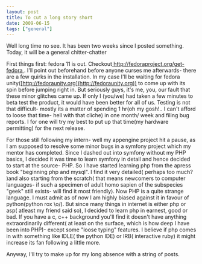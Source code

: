 ```yaml
---
layout: post
title: To cut a long story short
date: 2009-06-15
tags: ["general"]
---
```


Well long time no see. It has been two weeks since I posted something. Today, it will be a general chitter-chatter

First things first: fedora 11 is out. Checkout[ http://fedoraproject.org/get-fedora ](http://fedoraproject.org/get-fedora). I'll point out beforehand before anyone curses me afterwards- there are a few quirks in the installation. In my case I'll be waiting for fedora unity([http://fedoraunity.org](http://fedoraunity.org)) to come up with its spin before jumping right in. But seriously guys, it's me, you, our fault that these minor glitches came up. If only I (you/we) had taken a few minutes to beta test the product, it would have been better for all of us. Testing is not that difficult- mostly its a matter of spending 1 hr(oh my gosh!.. I can't afford to loose that time- hell with that cliche) in one month/ week and filing bug reports.
I for one will try my best to put up that time(my hardware permitting) for the next release.

For those still following my intern- well my appengine project hit a pause, as I am supposed to resolve some minor bugs in a symfony project which my mentor has completed. Since I dashed out into symfony without my PHP basics, I decided it was time to learn symfony in detail and hence decided to start at the source- PHP. So I have started learning php from the apress book "beginning php and mysql". I find it very detailed( perhaps too much? )and also starting from the scratch( that means newcomers to computer languages- if such a specimen of adult homo sapien of the subspecies "geek" still exists- will find it most friendly).
Now PHP is a quite strange language. I must admit as of now I am highly biased against it in favour of python(python rox \o/). But since many things in internet is either php or asp( atleast my friend said so), I decided to learn php in earnest, good or bad.
If you have a c, c++ background you'll find it doesn't have anything extraordinarily different( at least on the surface, which is how deep I have been into PHP)- except some "loose typing" features. I believe if php comes in with something like IDLE( the python IDE) or IRB( interactive ruby) it might increase its fan following a little more.

Anyway, I'll try to make up for my long absence with a string of posts.

<!--Session data-->